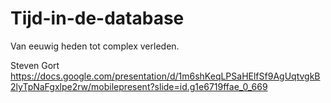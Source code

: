 # Tijd-in-de-database
Van eeuwig heden tot complex verleden.

Steven Gort
https://docs.google.com/presentation/d/1m6shKeqLPSaHElfSf9AgUqtvgkB2lyTpNaFgxlpe2rw/mobilepresent?slide=id.g1e6719ffae_0_669
